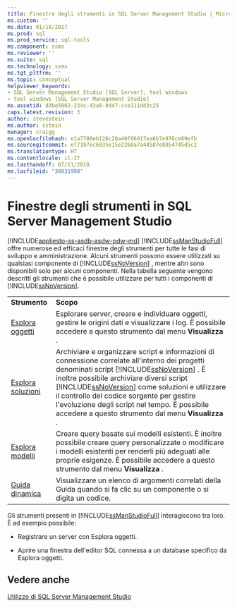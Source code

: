 ```yaml
---
title: Finestre degli strumenti in SQL Server Management Studio | Microsoft Docs
ms.custom: ''
ms.date: 01/19/2017
ms.prod: sql
ms.prod_service: sql-tools
ms.component: ssms
ms.reviewer: ''
ms.suite: sql
ms.technology: ssms
ms.tgt_pltfrm: ''
ms.topic: conceptual
helpviewer_keywords:
- SQL Server Management Studio [SQL Server], tool windows
- tool windows [SQL Server Management Studio]
ms.assetid: d3be5062-234c-43a8-8d47-cce111dd3c25
caps.latest.revision: 3
author: stevestein
ms.author: sstein
manager: craigg
ms.openlocfilehash: e1a7706eb126c28a40f06917ea6b7e976ce89efb
ms.sourcegitcommit: e77197ec6935e15e2260a7a44587e8054745d5c2
ms.translationtype: HT
ms.contentlocale: it-IT
ms.lasthandoff: 07/11/2018
ms.locfileid: "38031998"
---
```

# <a name="tool-windows-in-sql-server-management-studio"></a>Finestre degli strumenti in SQL Server Management Studio
[!INCLUDE[appliesto-ss-asdb-asdw-pdw-md](../includes/appliesto-ss-asdb-asdw-pdw-md.md)]
[!INCLUDE[ssManStudioFull](../includes/ssmanstudiofull_md.md)] offre numerose ed efficaci finestre degli strumenti per tutte le fasi di sviluppo e amministrazione. Alcuni strumenti possono essere utilizzati su qualsiasi componente di [!INCLUDE[ssNoVersion](../includes/ssnoversion_md.md)] , mentre altri sono disponibili solo per alcuni componenti. Nella tabella seguente vengono descritti gli strumenti che è possibile utilizzare per tutti i componenti di [!INCLUDE[ssNoVersion](../includes/ssnoversion_md.md)].  
  
|||  
|-|-|  
|**Strumento**|**Scopo**|  
|[Esplora oggetti](../ssms/object/object-explorer.md)|Esplorare server, creare e individuare oggetti, gestire le origini dati e visualizzare i log. È possibile accedere a questo strumento dal menu **Visualizza** .|  
|[Esplora soluzioni](../ssms/solution/solution-explorer.md)|Archiviare e organizzare script e informazioni di connessione correlate all'interno dei progetti denominati script [!INCLUDE[ssNoVersion](../includes/ssnoversion_md.md)] . È inoltre possibile archiviare diversi script [!INCLUDE[ssNoVersion](../includes/ssnoversion_md.md)] come soluzioni e utilizzare il controllo del codice sorgente per gestire l'evoluzione degli script nel tempo. È possibile accedere a questo strumento dal menu **Visualizza** .|  
|[Esplora modelli](../ssms/template/template-explorer.md)|Creare query basate sui modelli esistenti. È inoltre possibile creare query personalizzate o modificare i modelli esistenti per renderli più adeguati alle proprie esigenze. È possibile accedere a questo strumento dal menu **Visualizza** .|  
|[Guida dinamica](../ssms/user-assistance-in-sql-server-management-studio.md)|Visualizzare un elenco di argomenti correlati della Guida quando si fa clic su un componente o si digita un codice.|  
  
Gli strumenti presenti in [!INCLUDE[ssManStudioFull](../includes/ssmanstudiofull_md.md)] interagiscono tra loro. È ad esempio possibile:  
  
-   Registrare un server con Esplora oggetti.  
  
-   Aprire una finestra dell'editor SQL connessa a un database specifico da Esplora oggetti.  
  
## <a name="see-also"></a>Vedere anche  
[Utilizzo di SQL Server Management Studio](../ssms/use-sql-server-management-studio.md)  
  
